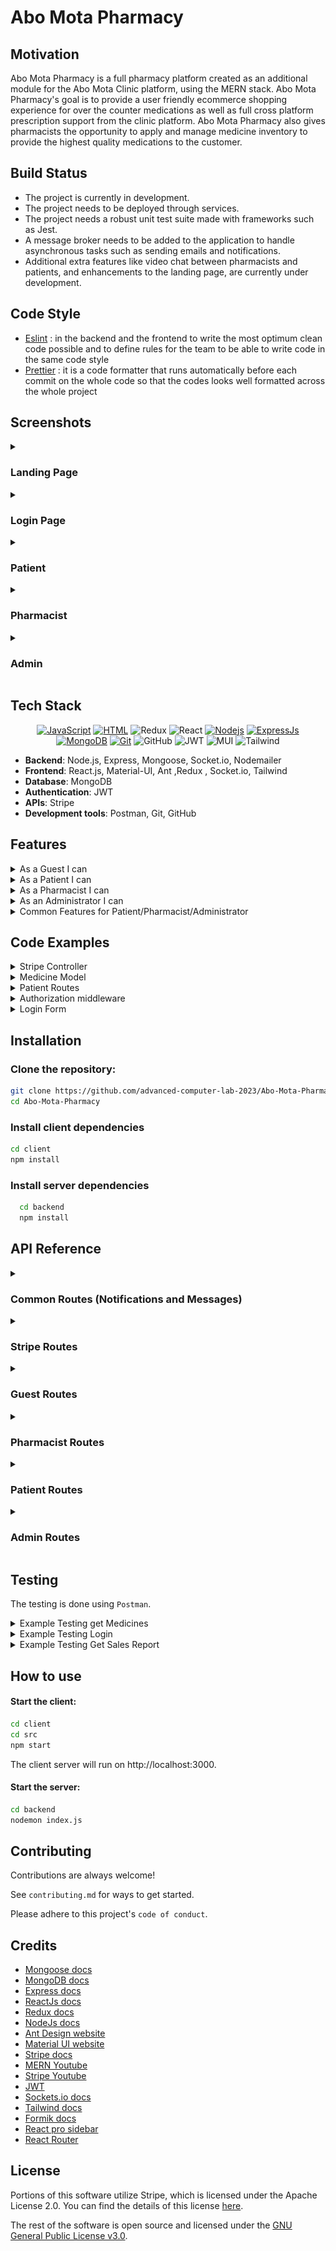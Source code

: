 <!-- <div id="top"></div> -->

<!-- badges -->
<!--
<div align="center" >

[![JavaScript](https://img.shields.io/badge/JavaScript-323330?style=for-the-badge&logo=javascript&logoColor=F7DF1E)](https://www.javascript.com)
[![HTML](https://img.shields.io/badge/HTML5-E34F26?style=for-the-badge&logo=html5&logoColor=white)](https://html.com/html5/)
![Redux](https://img.shields.io/badge/Built%20with-Redux-%23f44336?style=for-the-badge)
![React](https://img.shields.io/badge/react-%2320232a.svg?style=for-the-badge&logo=react&logoColor=%2361DAFB)
[![Nodejs](https://img.shields.io/badge/Node.js-339933?style=for-the-badge&logo=nodedotjs&logoColor=white)](https://nodejs.org/en/)
[![ExpressJs](https://img.shields.io/badge/Express.js-000000?style=for-the-badge&logo=express&logoColor=white)](https://GitHub.com/Naereen/badges/)
[![MongoDB](https://img.shields.io/badge/MongoDB-4EA94B?style=for-the-badge&logo=mongodb&logoColor=white)](https://www.mongodb.com/)
[![Git](https://img.shields.io/badge/Git-F05032?style=for-the-badge&logo=git&logoColor=white)](https://github.com/omar-sherif9992)
![GitHub](https://img.shields.io/badge/GitHub-100000?style=for-the-badge&logo=github&logoColor=white)
![JWT](https://img.shields.io/badge/JWT-black?style=for-the-badge&logo=JSON%20web%20tokens)
![MUI](https://img.shields.io/badge/MUI-%230081CB.svg?style=for-the-badge&logo=mui&logoColor=white)
![Tailwind](https://img.shields.io/badge/tailwindcss-0F172A?&logo=tailwindcss)



</div>

<br>

<div align="center>
   <img src="[https://www.cancham.org.eg/upload/logo.png](https://i.pinimg.com/736x/6c/9b/30/6c9b3009988b071b4b60484622e93f17.jpg)" alt="Logo" width="200" height="120">
</div>


<a href=""><h1 align="center">Welcome to Abo Mota Pharmacy</h1></a> -->

<!--
# Pharmacy Management System - Virtual Clinic

## Project Title

Pharmacy Management Module of Virtual Clinic - Seamless Healthcare and Medication Management

## Motivation

The Pharmacy Management Module is a vital component of the Virtual Clinic, aimed at streamlining the process of medication management. It facilitates a secure and efficient interface for patients to purchase medicines and pharmacists to manage inventory, ultimately enhancing the healthcare experience for all users.

## Build Status

Currently, the pharmacy module is in the beta stage, with primary features deployed for testing. Ongoing efforts are focused on improving functionality and addressing user feedback.

## Code Style

We follow the "standard" coding style to ensure our code is clean and consistent. Contributions are expected to adhere to this style guide to maintain code quality.

## Screenshots

*Images showcasing the interface and functionality of the pharmacy module will be placed here.*

## Tech/Framework Used

![MongoDB](https://img.shields.io/badge/MongoDB-%234ea94b.svg?style=for-the-badge&logo=mongodb&logoColor=white)
![Express.js](https://img.shields.io/badge/express.js-%23404d59.svg?style=for-the-badge&logo=express&logoColor=%2361DAFB)
![JWT](https://img.shields.io/badge/JWT-black?style=for-the-badge&logo=JSON%20web%20tokens)
![MUI](https://img.shields.io/badge/MUI-%230081CB.svg?style=for-the-badge&logo=mui&logoColor=white)
![NodeJS](https://img.shields.io/badge/node.js-6DA55F?style=for-the-badge&logo=node.js&logoColor=white)
![GitHub](https://img.shields.io/badge/github-%23121011.svg?style=for-the-badge&logo=github&logoColor=white)
![Redux](https://img.shields.io/badge/Built%20with-Redux-%23f44336?style=for-the-badge)
![React](https://img.shields.io/badge/react-%2320232a.svg?style=for-the-badge&logo=react&logoColor=%2361DAFB)

The technology stack for the pharmacy module includes:
- **Backend**:
  -
- **Database**: MongoDB for data storage
- **Frontend**: React.js with Redux for state management
- **Authentication**: JWT for session security
- **Payment Processing**: Stripe for secure financial transactions

## Features
<details>
<summary>As a Guest I can</summary>

- Register as a patient with my username, name, email, password, date of birth, gender, mobile number, and emergency contact details.
- Submit a request to register as a pharmacist with my username, name, email, password, date of birth, hourly rate, hospital affiliation, and educational background.

</details>

<details>
<summary>As a Patient I can</summary>

- Login with my username and password.
- Logout of the system.
- Change my password.
- Reset a forgotten password via OTP sent to email.
- View a list of all available medicines, including pictures, prices, and descriptions.
- Search for medicines based on name.
- Filter medicines based on their medicinal use.
- Add over-the-counter medicines to my cart.
- Add prescription medicines to my cart based on my prescription.
- View items in my cart.
- Remove items from my cart.
- Change the quantity of items in my cart.
- Checkout my order.
- Add new delivery addresses and choose from existing ones.
- Select payment methods including wallet, credit card, or cash on delivery.
- View my current and past orders along with their details and status.
- Cancel orders.
- View alternatives to medicines that are out of stock.
- Chat with a pharmacist.
- View the amount in my wallet.

</details>

<details>
<summary>As a Pharmacist I can</summary>

- Login and logout of the system.
- Change my password.
- Reset my password via OTP sent to email.
- Upload and submit required documents for registration such as ID, pharmacy degree, and working licenses.
- view a list of all available medicines (including picture of medicine, price, description)
- search for medicine based on name
- filter medicines based on medicinal use
- Add a medicine with its details like active ingredients, price, and quantity.
- Upload images for medicines.
- Edit details and prices of medicines.
- Archive or unarchive a medicine.
- View the available quantity and sales of each medicine.
- Filter sales reports based on medicine or date.
- Receive notifications when a medicine is out of stock.
- Chat with a doctor.
- View the amount in my wallet.

</details>

<details>
<summary>As an Administrator I can</summary>

- Login with my username and password.
- Logout of the system.
- Add another administrator with a set username and password.
- Remove a pharmacist or patient from the system.
- View all the information uploaded by a pharmacist when they apply to join the platform.
- Accept or reject the request of a pharmacist to join the platform.
- View total sales reports based on a chosen month.
- View a pharmacist's information.
- View a patient's basic information.
- Change my password.
- Reset my password via OTP sent to email.
- view a list of all available medicines (including picture of medicine, price, description)
- search for medicine based on name
- filter medicines based on medicinal use

</details>


<!--
- **Guests** can register as a patient or pharmacist, providing comprehensive personal and professional details.
- **Users** can easily login and logout using their credentials to ensure security and privacy.
- **Administrators** have the ability to manage user accounts and oversee pharmacist verification processes.
- **Pharmacists** are enabled to upload necessary documentation for verification and manage medicine inventories.
- **Patients** have functionalities tailored to their needs, from viewing and managing cart items to checking out orders and handling prescriptions.
- **Order Management**: Patients can handle their orders, including adding new delivery addresses, choosing payment methods, and viewing order histories.
- **Medicine Management**: Pharmacists can add new medicines, update details, and archive/unarchive medicines to ensure up-to-date inventory management.
- **Reporting**: Pharmacists and administrators can generate and filter sales reports for efficient business tracking.
- **Communication**: Patients and pharmacists can engage in chats, enhancing the consultation process.
- **Notifications**: Pharmacists receive alerts when medicines are out of stock, ensuring timely restocking.

## Detailed Features

1. **Account Registration and Management**
   - Register with detailed personal information.
   - Submit requests for pharmacist registration with professional credentials.
   - Change and reset passwords securely, adhering to stringent validation rules.

2. **Medicine Inventory Management**
   - View and manage available medicines with detailed descriptions.
   - Search and filter medicines based on various criteria.
   - Add, edit, and manage medicine details and images.

3. **Sales and Reporting**
   - Access sales reports and filter based on specific criteria.
   - Archive medicines to maintain sales history.

4. **Shopping Cart and Orders**
   - Add over-the-counter and prescription medicines to the cart.
   - View, modify, and checkout cart items.
   - Manage delivery addresses and payment options.

5. **User Interaction**
   - Chat with pharmacists and doctors for guidance.
   - View wallet balance and transaction history.

6. **Notifications**
   - Receive notifications for medicine stock levels.
-->
<!-- ## Comments and Security Measures

- Passwords must follow specific validation criteria.
- Prescription medicines can only be added based on recent prescriptions.
- Sales information of medicines is retained for reference even after archiving.
- Patient privacy is safeguarded by restricting administrator access to prescription details.

## Code Examples

*Code snippets highlighting key functionalities and usage will be provided here.*

### Installation

Clone the repository:

   ```bash
   git clone https://github.com/advanced-computer-lab-2023/Abo-Mota-Pharmacy.git
   cd Abo-Mota-Pharmacy
   ```

# Install client dependencies

  ```bash
  cd client
  npm install
```
# Install server dependencies
  ```bash
    cd backend
    npm install
```
# Running the Application
## Start the client:
 ```bash
cd client
cd src
npm start
```
The client server will run on http://localhost:3000.
## Start the server:
 ```bash
cd backend
nodemon index.js
 ```

Open your browser and navigate to http://localhost:3000 to access the simulator.

## How to Use

This guide will help you understand how to navigate and utilize the features of the Pharmacy Management Module of Virtual Clinic.

### For Patients

1. **Register/Login**: Access the Virtual Clinic and create a new patient account or log in with your existing credentials.

2. **Browse Medicines**: Navigate to the 'Medicines' section to browse through the available medications. You can use filters to search for specific drugs or categories.

3. **Add to Cart**: Once you find the medicine you need, add it to your cart. You can adjust the quantity before adding.

4. **Checkout**: Go to your cart, review your order, and proceed to checkout. Enter your delivery information and select a payment method.

5. **Track Orders**: After placing your order, you can track its status under the 'My Orders' section. You will receive updates on the progress of your order until delivery.

6. **Consultation**: If you need advice, use the chat feature to talk to a pharmacist or healthcare provider.

### For Pharmacists

1. **Register/Login**: Sign up as a pharmacist or log in. Ensure you provide all required professional information and documents.

2. **Manage Inventory**: Go to the 'Inventory' section to add new medicines, update existing ones, or manage stock levels.

3. **Process Orders**: Check the 'Orders' tab to view incoming orders. Process them promptly and update the order status accordingly.

4. **Reporting**: Use the reporting features to generate sales and inventory reports for analysis and restocking purposes.

5. **Customer Interaction**: Respond to patient queries through the chat feature, providing professional advice and support.

### For Administrators

1. **User Management**: Oversee user accounts, verify pharmacist credentials, and manage access levels.

2. **Reporting**: Generate comprehensive reports to monitor sales and inventory, and make informed decisions.

3. **System Settings**: Update system settings to ensure the smooth operation of the pharmacy module, including payment options and notification settings.

4. **Support**: Provide support to users and address any system-related issues they may encounter.

### Additional Tips

- Make sure your account details are up-to-date for seamless communication and transactions.
- Always log out of your account after you have finished using the system to maintain security.
- If you encounter any issues, refer to the 'Help' section or contact support for assistance.
## API Refrences

## Tests

## Contribute

We welcome contributions that help enhance the features and functionalities of the Pharmacy Management System. Please refer to the contribution guidelines for the process and standards we follow.

## Credits

- [Mongoose docs](https://mongoosejs.com/docs/)
- [MongoDB docs](https://www.mongodb.com/)
- [Express docs](https://expressjs.com/en/4x/api.html)
- [ReactJs docs](https://reactjs.org/docs/getting-started.html)
- [Redux docs](https://redux.js.org/api/api-reference)
- [NodeJs docs](https://nodejs.org/en/docs/)
- [Ant Design website](https://ant.design/)
- [Material UI website](https://mui.com/)
- [Stripe docs](https://stripe.com/docs/)
- [MERN Youtube](https://www.youtube.com/channel/UC29ju8bIPH5as8OGnQzwJyA)
- [Stripe Youtube](https://youtu.be/1r-F3FIONl8)
- [JWT](https://www.youtube.com/watch?v=mbsmsi7l3r4)
- [Sockets.io docs](https://socket.io/)
- [Tailwind docs](https://tailwindcss.com/docs/)
- [Formik docs](https://formik.org/docs/tutorial)
- [React pro sidebar](https://www.npmjs.com/package/react-pro-sidebar)
- [React Router](https://reactrouter.com/en/main)


## License
- The software is open source under the Apache 2.0 License.

- The Stripe is licensed under the Apache License 2.0
-->

# Abo Mota Pharmacy

## Motivation

Abo Mota Pharmacy is a full pharmacy platform created as an additional module for the Abo Mota Clinic platform, using the MERN stack. Abo Mota Pharmacy's goal is to provide a user friendly ecommerce shopping experience for over the counter medications as well as full cross platform prescription support from the clinic platform. Abo Mota Pharmacy also gives pharmacists the opportunity to apply and manage medicine inventory to provide the highest quality medications to the customer.

## Build Status

- The project is currently in development.
- The project needs to be deployed through services.
- The project needs a robust unit test suite made with frameworks such as Jest.
- A message broker needs to be added to the application to handle asynchronous tasks such as sending emails and notifications.
- Additional extra features like video chat between pharmacists and patients, and enhancements to the landing page, are currently under development.

## Code Style

- [Eslint](https://eslint.org/docs/latest/user-guide/getting-started) : in the backend and the frontend to write the most optimum clean code possible and to define rules for the team to be able to write code in the same code style
- [Prettier](https://prettier.io/) : it is a code formatter that runs automatically before each commit on the whole code so that the codes looks well formatted across the whole project

## Screenshots

<details>
<summary><h3>Landing Page</h3></summary>
<img width="1000" alt="login" src="./screenshots/l1.png">
<img width="1000" alt="login" src="./screenshots/l2.png">
<img width="1000" alt="login" src="./screenshots/l3.png">
<img width="1000" alt="login" src="./screenshots/l4.png">
<img width="1000" alt="login" src="./screenshots/l5.png">
</details>

<details>
<summary><h3>Login Page</h3></summary>
<img width="1000" alt="login" src="./screenshots/login.png">
</details>

<details>
<summary><h3>Patient</h3></summary>
<img width="1000" alt="login" src="./screenshots/patientD1.png">
<img width="1000" alt="login" src="./screenshots/patientD2.png">
<img width="1000" alt="login" src="./screenshots/patientD3.png">
<img width="1000" alt="login" src="./screenshots/medicinePatient.png">
<img width="1000" alt="login" src="./screenshots/ordersPatient.png">
<img width="1000" alt="login" src="./screenshots/alternativePatients.png">
<img width="1000" alt="login" src="./screenshots/patientSettings.png">
</details>

<details>
<summary><h3>Pharmacist</h3></summary>
<img width="1000" alt="login" src="./screenshots/salesReport.png">
<img width="1000" alt="login" src="./screenshots/pharmacistNotifcations.png">
<img width="1000" alt="login" src="./screenshots/pharmacistSettings.png">
<img width="1000" alt="login" src="./screenshots/pharmacistSettings.png">
<img width="1000" alt="login" src="./screenshots/medicineInventory.png">
<img width="1000" alt="login" src="./screenshots/pharmacistChat.png">
</details>

<details>
<summary><h3>Admin</h3></summary>
<img width="1000" alt="login" src="./screenshots/viewPharmacist.png">
</details>

## Tech Stack

<div align="center" >
   
[![JavaScript](https://img.shields.io/badge/JavaScript-323330?style=for-the-badge&logo=javascript&logoColor=F7DF1E)](https://www.javascript.com)
[![HTML](https://img.shields.io/badge/HTML5-E34F26?style=for-the-badge&logo=html5&logoColor=white)](https://html.com/html5/)
![Redux](https://img.shields.io/badge/Built%20with-Redux-%23f44336?style=for-the-badge)
![React](https://img.shields.io/badge/react-%2320232a.svg?style=for-the-badge&logo=react&logoColor=%2361DAFB)
[![Nodejs](https://img.shields.io/badge/Node.js-339933?style=for-the-badge&logo=nodedotjs&logoColor=white)](https://nodejs.org/en/)
[![ExpressJs](https://img.shields.io/badge/Express.js-000000?style=for-the-badge&logo=express&logoColor=white)](https://GitHub.com/Naereen/badges/)
[![MongoDB](https://img.shields.io/badge/MongoDB-4EA94B?style=for-the-badge&logo=mongodb&logoColor=white)](https://www.mongodb.com/)
[![Git](https://img.shields.io/badge/Git-F05032?style=for-the-badge&logo=git&logoColor=white)](https://github.com/omar-sherif9992)
![GitHub](https://img.shields.io/badge/GitHub-100000?style=for-the-badge&logo=github&logoColor=white)
![JWT](https://img.shields.io/badge/JWT-black?style=for-the-badge&logo=JSON%20web%20tokens)
![MUI](https://img.shields.io/badge/MUI-%230081CB.svg?style=for-the-badge&logo=mui&logoColor=white)
![Tailwind](https://img.shields.io/badge/tailwindcss-0F172A?&logo=tailwindcss)

</div>

- **Backend**: Node.js, Express, Mongoose, Socket.io, Nodemailer
- **Frontend**: React.js, Material-UI, Ant ,Redux , Socket.io, Tailwind
- **Database**: MongoDB
- **Authentication**: JWT
- **APIs**: Stripe
- **Development tools**: Postman, Git, GitHub

## Features

<details>
<summary>As a Guest I can</summary>

- Register as a patient with my username, name, email, password, date of birth, gender, mobile number, and emergency contact details.
- Submit a request to register as a pharmacist with my username, name, email, password, date of birth, hourly rate, hospital affiliation, and educational background.

</details>

<details>
<summary>As a Patient I can</summary>

- View a list of all available medicines, including pictures, prices, and descriptions.
- Search for medicines based on name.
- Filter medicines based on their medicinal use.
- Add over-the-counter medicines to my cart.
- Add prescription medicines to my cart based on my prescription.
- View items in my cart.
- Remove items from my cart.
- Change the quantity of items in my cart.
- Checkout my order.
- Add new delivery addresses and choose from existing ones.
- Select payment methods including wallet, credit card, or cash on delivery.
- View my current and past orders along with their details and status.
- Cancel orders.
- View alternatives to medicines that are out of stock.
- Chat with a pharmacist.
- View the amount in my wallet.

</details>

<details>
<summary>As a Pharmacist I can</summary>

- Upload and submit required documents for registration such as ID, pharmacy degree, and working licenses.
- view a list of all available medicines (including picture of medicine, price, description)
- search for medicine based on name
- filter medicines based on medicinal use
- Add a medicine with its details like active ingredients, price, and quantity.
- Upload images for medicines.
- Edit details and prices of medicines.
- Archive or unarchive a medicine.
- View the available quantity and sales of each medicine.
- Filter sales reports based on medicine or date.
- Receive notifications when a medicine is out of stock.
- Chat with a doctor.
- View total sales reports based on a chosen month.
- View the amount in my wallet.

</details>

<details>
<summary>As an Administrator I can</summary>

- Add another administrator with a set username and password.
- Remove a pharmacist or patient from the system.
- View all the information uploaded by a pharmacist when they apply to join the platform.
- Accept or reject the request of a pharmacist to join the platform.
- View total sales reports based on a chosen month.
- View a pharmacist's information.
- View a patient's basic information.
- Change my password.
- Reset my password via OTP sent to email.
- view a list of all available medicines (including picture of medicine, price, description)
- search for medicine based on name
- filter medicines based on medicinal use

</details>

<details>
<summary>Common Features for Patient/Pharmacist/Administrator</summary>
   
- Login with my username and password.
- Logout of the system.
- Change my password.
- Reset my password via OTP sent to email.
- View a list of all available medicines including picture, price, and description.
- Search for medicine based on name.
- Filter medicines based on medicinal use.

</details>

## Code Examples

<details>
    <summary>
    Stripe Controller
    </summary>

```javascript
const stripe = require("stripe")(process.env.STRIPE_SECRET_KEY, {
  apiVersion: "2022-08-01",
});

const createPaymentIntent = async (req, res) => {
  try {
    const { amount } = req.body;

    const paymentIntent = await stripe.paymentIntents.create({
      amount: parseInt(amount),
      currency: "usd",
    });

    res.status(200).json({ clientSecret: paymentIntent.client_secret });
  } catch (error) {
    res.status(400).json({ error: error.message });
  }
};

const config = (req, res) => {
  res.send({
    publishableKey: process.env.STRIPE_PUBLISHABLE_KEY,
  });
};

module.exports = {
  createPaymentIntent,
  config,
};
```

</details>

<details>
    
<summary>Medicine Model</summary>

```javascript
const mongoose = require("mongoose");
const { Schema } = mongoose;

const medicineSchema = new Schema({
  name: String,
  description: String,
  activeIngredients: [String],
  price: Number,
  quantity: Number,
  medicineImage: {
    data: Buffer,
    contentType: String,
  },
  sales: {
    type: Number,
    default: 0,
  },
  medicinalUse: {
    type: String,
    enum: [
      "Antibiotic",
      "Pain Reliever",
      "Antipyretic",
      "Antifungal",
      "Antiviral",
      "Antiseptic",
      "Antispasmodic",
      "Antihistamine",
      "Anti-inflammatory",
      "Diuretic",
    ],
  },
  status: {
    type: String,
    enum: ["archived", "unarchived"],
    default: "unarchived",
  },
  isOverTheCounter: {
    type: Boolean,
    default: false,
  },
});

const Medicine = mongoose.model("Medicine", medicineSchema);
module.exports = Medicine;
```

</details>

<details>

<summary>
    Patient Routes
</summary>

```javascript
const express = require("express");
const router = express.Router();
const {
  getMedicines,
  getPatient,
  getOrders,
  cancelOrder,
  createOrder,
  removeFromCart,
  addToCart,
  addDeliveryAddress,
  payByWallet,
  changePassword,
  viewWallet,
  viewAlternatives,
  linkWithClinic,
  updatePrescriptionsQuantity,
} = require("../controller/patientController");

const authorize = require("../middlewares/authorization");

router.get("/", authorize, getPatient); //done

router.get("/medicines", authorize, getMedicines); //done

router.post("/addToCart", authorize, addToCart); //done

router.delete(`/removeFromCart`, authorize, removeFromCart); //done

router.get("/orders", authorize, getOrders); //done

router.patch("/cancelOrder", authorize, cancelOrder); //done

router.post("/createOrder", authorize, createOrder); //done

router.patch("/addDeliveryAddress", authorize, addDeliveryAddress); //done

router.patch("/deliveryAddress", authorize, addDeliveryAddress);

router.patch("/payByWallet", authorize, payByWallet); //done

router.patch("/changePassword", authorize, changePassword);

router.get("/wallet", authorize, viewWallet);

router.get("/alternatives", authorize, viewAlternatives);

router.post("/linkWithClinic", authorize, linkWithClinic);

router.patch("/updatePrescriptionsQuantity", authorize, updatePrescriptionsQuantity);

module.exports = router;
```

</details>

<details>
    <summary>
        Authorization middleware
    </summary>

```javascript
const jwt = require("jsonwebtoken");

const authToken = (req, res, next) => {
  const token = req.cookies.jwt;
  console.log(token);
  if (token) {
    jwt.verify(token, process.env.JWT_SECRET, (err, userData) => {
      if (err) return res.status(500).json({ message: "Unauthorized", isLoggedIn: false });

      req.userData = userData; //userData is the payload included in the token
      const userType = userData.userType;
      //check if the user type allowed for the current route
      console.log("baseUrl", req.baseUrl);
      if (userType === "admin" && req.baseUrl.includes("/admin")) next();
      else if (userType === "pharmacist" && req.baseUrl.includes("/pharmacist")) next();
      else if (
        userType === "patient" &&
        (req.baseUrl.includes("/patient") || req.baseUrl.includes("/stripe"))
      )
        next();
      else return res.status(403).json({ message: "Forbidden" });
    });
  } else {
    res.status(500).json({ message: "Unauthorized", isLoggedIn: false });
  }
};

module.exports = authToken;
```

</details>

<details>

   <summary>
        Login Form
   </summary> 
   
```javascript
import Button from "../../components/Button";
import { useEffect, useState } from "react";
import Input from "../../components/InputField";
import "./styles.css";
import logo from "../../../shared/assets/logo.png";
import * as yup from "yup";
import Header from "../../components/Header";
import { Formik } from "formik";
import LoadingIndicator from "../../components/LoadingIndicator";
import { useNavigate } from "react-router-dom";
import ForgetPasswordScreen from "../ForgetPasswordScreen";
import OtpScreen from "../OtpScreen";
import { login, useLoginMutation } from "../../../store";
import { useDispatch } from "react-redux";
import FormErrorDialog from "../../components/FormErrorDialog";

const LoginForm = () => {
const [isLoading, setIsLoading] = useState(false);
const [forgetPassword, setForgetPassword] = useState(false);
const [otpOpen, setOtpOpen] = useState(false);
const [email, setEmail] = useState("");
const [openDialog, setOpenDialog] = useState(false);

const navigate = useNavigate();
const [loginMutation, results] = useLoginMutation();
const dispatch = useDispatch();

useEffect(() => {
if (results.error) {
setOpenDialog(true);
}
}, [results]);

const handleSubmit = async (values, { resetForm }) => {
// values contains all the data needed for registeration
const user = {
username: values.username,
password: values.password,
};
setIsLoading(true);
await new Promise((resolve) => setTimeout(resolve, 3000));

    try {
      const result = await loginMutation(user).unwrap();
      // Use the result for navigation or other side effects
      if (result.userType === "patient") {
        dispatch(login({ role: "patient" }));
        navigate("/patient/medicine");
      } else if (result.userType === "pharmacist") {
        dispatch(login({ role: "pharmacist" }));
        navigate("/pharmacist");
      } else if (result.userType === "admin") {
        dispatch(login({ role: "admin" }));
        navigate("/admin");
      }
      resetForm({ values: "" });
    } catch (error) {
      console.error("Failed to login:", error);
    } finally {
      setIsLoading(false);
    }

};

const PharmacistForm = (
<Formik
      initialValues={initialPharmacistValues}
      validationSchema={PharmacistSchema}
      onSubmit={handleSubmit}
    >
{(formik) => (

<form onSubmit={formik.handleSubmit}>
{console.log(formik.values)}
<div className='form-container'>
<Input
label='Username*'
icon
type='text'
id='username'
error={formik.errors.username}
touch={formik.touched.username}
{...formik.getFieldProps("username")}
/>
</div>
<div className='form-container'>
<Input
label='Password*'
icon
type='password'
id='password'
error={formik.errors.password}
touch={formik.touched.password}
{...formik.getFieldProps("password")}
/>
</div>
<div className='submit-add-medicine-button-container'>
{isLoading ? (
<LoadingIndicator />
) : (
<Button type='submit'>Log in</Button>
)}
</div>
</form>
)}
</Formik>
);

console.log("res", results);
return (

<div className='login-div'>
<div className='login-portal'>
<div className='login-part'>
<div className='login-logo-div'>
{" "}
<img className='login-logo' src={logo} alt='logo' />{" "}
</div>
<Header header='Welcome Back!' type='login-header' />
</div>
<p className='login-word'>Login</p>
{PharmacistForm}
<div
className='flex justify-between mr-8 ml-8'
style={{
            display: "flex",
            justifyContent: "space-between",
            marginRight: "8px",
            marginLeft: "8px",
          }} >
<button
className='forget-password-button'
onClick={() => {
navigate("/registerPharmacist");
}} >
Register as Pharmacist?
</button>
<button
className='forget-password-button'
onClick={() => {
navigate("/registerPatient");
}} >
Register as Patient?
</button>

          <button
            className='forget-password-button'
            onClick={() => {
              setForgetPassword(true);
            }}
          >
            Forgot Password?
          </button>
        </div>
      </div>
      {forgetPassword && (
        <ForgetPasswordScreen
          closeForm={() => {
            setForgetPassword(false);
          }}
          goToOtp={() => {
            setOtpOpen(true);
          }}
          setEmail={setEmail}
        />
      )}
      {otpOpen && (
        <OtpScreen
          closeForm={() => {
            setOtpOpen(false);
          }}
          email={email}
        />
      )}
      <FormErrorDialog
        isError={openDialog}
        setClose={() => {
          setOpenDialog(false);
        }}
      />
    </div>

);
};

const PharmacistSchema = yup.object().shape({
username: yup.string().required("Please enter a valid username"),

password: yup
.string()
.min(8, "Password must be at least 8 characters long")
.matches(/[a-zA-Z]/, "Password must contain at least one letter")
.matches(/[0-9]/, "Password must contain at least one number")
.required("Please enter a valid password"),
});

const initialPharmacistValues = {
username: "",
password: "",
};

export default LoginForm;

````

</details>




## Installation

### Clone the repository:

```bash
git clone https://github.com/advanced-computer-lab-2023/Abo-Mota-Pharmacy.git
cd Abo-Mota-Pharmacy
````

### Install client dependencies

```bash
cd client
npm install
```

### Install server dependencies

```bash
  cd backend
  npm install
```

## API Reference

<details>
   <summary><h3>Common Routes (Notifications and Messages)</h1></summary>

#### Get Notifications

- **Endpoint**: `GET /api/common/notifications`
- **Description**: Retrieves notifications for a user.
- **Controller**: `getNotifications`
  - Retrieves all notifications for a user.

#### Send Notification

- **Endpoint**: `POST /api/common/notification`
- **Description**: Sends a new notification.
- **Controller**: `sendNotification`
  - Creates and sends notifications to specified recipients.
- **Body Parameters**:
  | Parameter | Type |Description |
  |-------------------|--------|---------------------------|
  | `recipientUsername`| string | Recipient's username |
  | `recipientType` | string | Recipient's user type |
  | `content` | string | Notification content |

#### Send Email Notification

- **Endpoint**: `POST /api/common/send-email`
- **Description**: Sends an email notification.
- **Controller**: `sendEmailNotif`
  - Sends email notifications using external email service.
- **Body Parameters**:
  | Parameter | Type | Description |
  |--------------|--------|---------------------------|
  | `email` | string | Recipient email address |
  | `subject` | string | Email subject |
  | `text` | string | Email body text |

</details>

<details>
   <summary><h3>Stripe Routes</h3></summary>
   
   #### Get Configurations
- **Endpoint**: `GET /api/stripe/config`
- **Description**: Retrieves Stripe configuration details.
- **Controller**: `config`
  - Returns Stripe publishable key.

#### Create Payment Intent

- **Endpoint**: `POST /api/stripe/create-payment-intent`
- **Description**: Creates a new payment intent for Stripe transactions.
- **Controller**: `createPaymentIntent`
  - Stripe Payment Intent Creation.
- **Body Parameters**:
  | Parameter | Type | Description |
  |---------------|--------|---------------------------|
  | `amount` | number | Transaction amount in USD |

</details>
<details>
   <summary><h3>Guest Routes</h3></summary>
   
#### Register Patient
- **Endpoint**: `POST /pharmaApi/guest/registerPatient`
- **Description**: Registers a patient to the pharmacy platform
- **Controller**: `registerPatient`
  - Adds a new patient to the database
- **Body Parameters**:
| Parameter   | Type   | Description    |
  |-------------|--------|----------------|
  | `name`      | string | Patient's name |
  | `username`  | string | User's username|
  | `nationalId`| string | National ID    |
  | `password`  | string | Account password|
  | `email`     | string | Email address  |
  | `dob`       | date   | Date of Birth  |
  | `mobile`    | number | Phone Number |
  | `gender`    | string | Gender (male or female) |
   | `emergencyContact.name`        | string | Emergency contact's name       |
  | `emergencyContact.mobile`      | string | Emergency contact's mobile     |
  | `emergencyContact.relation`    | string | Relation to emergency contact  |

#### Register Pharmacist

- **Endpoint**: `POST /pharmaApi/guest/registerPharmacist`
- **Description**: Registers a pharmacist to await approval on the platform
- **Controller**: `registerPharmacist`
  - Creates a new pharmacist awaiting approval by an admin
- **Body Parameters**:
- **Body Parameters**:
  | Parameter | Type | Description |
  |-------------|--------|-------------------|
  | `name` | string | Pharmacist's name |
  | `username` | string | User's username |
  | `nationalId`| file | National ID file |
  | `password` | string | Account password|
  | `email` | string | Email address |
  | `dob` | date | Date of Birth |
  | `educationalBackground` | string | Educational Background|
  | `affiliation` | string | Affiliation of Dr. |
  | `mobile` | number | Phone Number |
  | `gender` | string | Gender (male or female) |
  | `workingLicense`| file| Working license file|
  | `pharmacyDegree`| file | Pharmacy degree file|

#### Login

- **Endpoint**: `POST /pharmaApi/guest/login`
- **Description**: Logs in a registered patient/pharmacist/admin
- **Controller**: `login`
  - Logs in user and redirects to correct page, creates JWT authorization token
- **Body Parameters**:
  | Parameter | Type | Description |
  |-------------|--------|-------------------|
  | `username` | string | Account username |
  | `password` | string | Account password |

#### Logout

- **Endpoint**: `POST /pharmaApi/guest/logout`
- **Description**: Logs out currently logged in user
- **Controller**: `logout`
  - Logs out currently logged in user and destroys JWT token

#### Request OTP

- **Endpoint**: `POST /pharmaApi/guest/otp`
- **Description**: Requests an OTP to be sent to a given email to reset password
- **Controller**: `requestOtp`
  - Sends an email containing an OTP to the requesting user
- **Body Parameters**:
  | Parameter | Type | Description |
  |-------------|--------|-------------------|
  | `email` | string | Account email |

#### Forgot Password

- **Endpoint**: `/pharmaApi/guest/forgotPassword`
- **Description**: Changes password using previously sent otp
- **Controller**: `forgotPassword`
  - Resets password using sent OTP
- **Body Parameters**:
  | Parameter | Type | Description |
  |-------------|--------|-------------------|
  | `email` | string | Account email |
  | `otp` | string | OTP received on email |
  | `newPassword` | string | New password |

</details>
<details>
   <summary>
      <h3>
         Pharmacist Routes
      </h3>
   </summary>
   
#### Add Medicine
- **Endpoint**: `POST /pharmaApi/pharmacist/medicine`

- **Description**: Creates a new medicine record.
- **Controller**: `addMedicine`

  - Adds new medicine details to the database.

- **Body Parameters**:
  | Parameter | Type | Description |
  |---------------------|--------|-----------------------------------|
  | `name` | string | Medicine name |
  | `description` | string | Description |
  | `price` | number | Price |
  | `activeIngredients` | string | Active ingredients |
  | `quantity` | number | Quantity available |
  | `medicinalUse` | string | Medicinal use |
  | `isOverTheCounter` | boolean| Availability over the counter |
  | `medicineImage` | file | Image of the medicine |

#### Edit Medicine

- **Endpoint**: `PATCH /pharmaApi/pharmacist/medicine/:name`
- **Description**: Modifies a medicine record.
- **Controller**: `editMedicine`
  - Updates existing medicine details.
- **Path Parameters (Params)**:
  | Parameter | Type | Description |
  |---------------------|--------|-----------------------------------|
  | `name` | string | Medicine name to update |

- **Body Parameters**:
  | Parameter | Type | Description |
  |---------------------|--------|-----------------------------------|
  | `name` | string | Medicine name |
  | `description` | string | Description |
  | `price` | number | Price |
  | `activeIngredients` | string | Active ingredients |
  | `quantity` | number | Quantity available |
  | `medicinalUse` | string | Medicinal use |
  | `isOverTheCounter` | boolean| Availability over the counter |
  | `medicineImage` | file | Image of the medicine|

#### Get Sales Reports

- **Endpoint**: `GET /pharmaApi/pharmacist/salesReport`
- **Description**: Retrieves sales reports data grouped together by the same date (day/month/year).
- **Controller**: `getSalesReports`
  - Generates sales reports for medicines.

#### Change Password

- **Endpoint**: `PATCH /pharmaApi/pharmacist/changePassword`
- **Description**: Updates pharmacist's password.
- **Controller**: `changePassword`
  - Allows pharmacists to change their password.
- **Body Parameters**:
  | Parameter | Type | Description |
  |---------------------|--------|-----------------------------------|
  `oldPassword` | string | Old password of current pharmacist
  | `newPassword` | string | New password of current pharmacist |

#### View Wallet

- **Endpoint**: `GET /pharmaApi/pharmacist/wallet`
- **Description**: Retrieves wallet information.
- **Controller**: `viewWallet`
  - Displays current wallet balance for a pharmacist.

#### Archive Medicine

- **Endpoint**: `PATCH /pharmaApi/pharmacist/archive`
- **Description**: Changes medicine status to archived.
- **Controller**: `archiveMedicine`
  - Archives a specific medicine.
- **Body Parameters**:
  | Parameter | Type | Description |
  |---------------------|--------|-----------------------------------|
  `medicineName` | string | Archives a medicine

#### Unarchive Medicine

- **Endpoint**: `PATCH /pharmaApi/pharmacist/unarchive`
- **Description**: Changes medicine status to unarchived.
- **Controller**: `unarchiveMedicine`
  - Reverts archive status of a medicine.
- **Body Parameters**:
| Parameter | Type | Description |
|---------------------|--------|-----------------------------------|
`medicineName` | string | Unarchives a medicine
</details>
<details>
   <summary><h3>Patient Routes </h1></summary>

#### Get Logged In Patient

- **Endpoint**: `GET /pharmaApi/patient`
- **Description**: Retrieves logged in patient information
- **Controller**: `getPatient`
  - Fetches logged in patient's account object

#### Get All Medicines

- **Endpoint**: `GET /pharmaApi/patient/medicines`
- **Description**: Retrieves a list of all available medicines in the pharmacy
- **Controller**: `getMedicines`
  - Fetches and returns a list of all medicines from the database

#### Get All Pharmacists

- **Endpoint**: `GET /pharmaApi/patient/pharmacists`
- **Description**: Provides information about all pharmacists associated with the pharmacy
- **Controller**: `getPharmacists`
  - Gathers and returns data about all pharmacists, including their qualifications and availability

#### Add to Cart

- **Endpoint**: `POST /pharmaApi/patient/addToCart`
- **Description**: Allows the logged-in patient to add a specific medicine to their cart
- **Controller**: `addToCart`
  - Processes the request to add a specified medicine to the patient’s cart
- **Body Parameters**:
  | Parameter | Type | Description |
  |-----------|--------|------------------------------|
  | `name` | string | Name of the medicine to add |
  | `quantity`| number | Quantity of the medicine |

#### Remove from Cart

- **Endpoint**: `DELETE /pharmaApi/patient/removeFromCart`
- **Description**: Enables the removal of a specific medicine from the patient's cart
- **Controller**: `removeFromCart`
  - Handles the deletion of a selected medicine from the patient’s cart
- **Path Parameters**:
  | Parameter | Type | Description |
  |-----------|--------|------------------------------|
  | `name` | string | Name of the medicine |
  | `quantity`| number | Quantity of the medicine |

#### Get All Orders

- **Endpoint**: `GET /pharmaApi/patient/orders`
- **Description**: Retrieves a history of all orders made by the logged-in patient
- **Controller**: `getOrders`
  - Fetches and returns a list of all orders placed by the patient

#### Cancel Order

- **Endpoint**: `PATCH /pharmaApi/patient/cancelOrder`
- **Description**: Allows a patient to cancel an order
- **Controller**: `cancelOrder`
  - Handles the cancellation of an existing order
- **Body Parameters**:
  | Parameter | Type | Description |
  |-----------|--------|-------------------------------|
  | `orderId` | string | Unique identifier of the order|

#### Create Order

- **Endpoint**: `POST /pharmaApi/patient/createOrder`
- **Description**: Allows patients to create a new order for medicines
- **Controller**: `createOrder`
  - Calculates the total price of the order and updates the medicine stock
- **Body Parameters**:
  | Parameter | Type | Description |
  |------------|--------|--------------------------------------|
  | `medicines`| array | An array of medicine objects |

#### Add Delivery Address

- **Endpoint**: `PATCH /pharmaApi/patient/addDeliveryAddress`
- **Description**: Allows patients to add a new delivery address to their profile
- **Controller**: `addDeliveryAddress`
  - Adds the new address to the patient's profile
- **Body Parameters**:
  | Parameter | Type | Description |
  |------------------|--------|----------------------------|
  | `apartmentNumber`| string | Apartment number of address|
  | `streetName` | string | Street name of address |
  | `city` | string | City of the address |

#### Pay By Wallet

- **Endpoint**: `PATCH /pharmaApi/patient/payByWallet`
- **Description**: Allows patients to make payments using their wallet balance
- **Controller**: `payByWallet`
  - Deducts the specified amount from the patient's wallet
- **Body Parameters**:
  | Parameter | Type | Description |
  |-------------|--------|-----------------------------|
  | `deductible`| number | Amount to be deducted |

#### Change Password

- **Endpoint**: `PATCH /pharmaApi/patient/changePassword`
- **Description**: Allows patients to change their account password
- **Controller**: `changePassword`
  - Verifies old password and updates to a new password
- **Body Parameters**:
  | Parameter | Type | Description |
  |--------------|--------|----------------------|
  | `oldPassword`| string | Current password |
  | `newPassword`| string | New password |

#### View Wallet

- **Endpoint**: `GET /pharmaApi/patient/wallet`
- **Description**: Provides the logged-in patient with the current balance in their wallet
- **Controller**: `viewWallet`
  - Retrieves and displays the wallet balance of the logged-in patient

#### View Alternatives

- **Endpoint**: `GET /pharmaApi/patient/alternatives`
- **Description**: Provides patients with alternative medicine options based on the active ingredient of a specified medicine
- **Controller**: `viewAlternatives`
  - Identifies alternatives with the same primary active ingredient as the specified medicine
- **Body Parameters**:
  | Parameter | Type | Description |
  |---------------|--------|-----------------------------------------------|
  | `medicineName`| string | The name of the medicine to find alternatives for |

#### Link with Clinic

- **Endpoint**: `POST /pharmaApi/patient/linkWithClinic`
- **Description**: Allows patients to link their pharmacy account with their clinic profile for integrated care
- **Controller**: `linkWithClinic`
  - Validates clinic patient credentials and links the pharmacy and clinic patient accounts
- **Body Parameters**:
  | Parameter | Type | Description |
  |-----------|--------|---------------------------------|
  | `username`| string | Username of the clinic patient |
  | `password`| string | Password of the clinic patient |

#### Update Prescriptions Quantity

- **Endpoint**: `PATCH /pharmaApi/patient/updatePrescriptionsQuantity`
- **Description**: Adjusts the quantity of a specific medicine in a patient's prescription
- **Controller**: `updatePrescriptionsQuantity`
  - Updates the quantity of a specified medicine in the prescription
- **Body Parameters**:
  | Parameter | Type | Description |
  |----------------|--------|---------------------------------------------------|
  | `prescriptionId`| string | ID of the prescription to be updated |
  | `medicineId` | string | ID of the medicine in the prescription to update |

</details>

<details>
   <summary>
      <h3>Admin Routes</h3>
   </summary>

#### Get Pharmacists

- **Endpoint**: `GET /pharmaApi/admin/pharmacists`
- **Description**: Fetches list of approved pharmacists.
- **Controller**: `getPharmacists`
  - Retrieves all approved pharmacists.

#### Get Pharmacist by ID

- **Endpoint**: `GET /pharmaApi/admin/pharmacists/:id`
- **Description**: Retrieves pharmacist details.
- **Controller**: `getPharmacist`
  - Fetches details of a specific pharmacist.
- **Path Parameters (Params)**:
  | Parameter | Type | Description |
  |-----------|--------|--------------------------|
  | `id` | string | Pharmacist identifier |

#### Add Admin

- **Endpoint**: `POST /pharmaApi/admin/admins`
- **Description**: Registers a new admin.
- **Controller**: `addAdmin`
  - Creates a new admin account.
- **Body Parameters**:
  | Parameter | Type | Description |
  |-----------|--------|----------------------|
  | `username`| string | Admin's username |
  | `password`| string | Admin's password |
  | `email` | string | Admin's email |

#### Delete Patient

- **Endpoint**: `DELETE /pharmaApi/admin/patients`
- **Description**: Deletes a patient account.
- **Controller**: `deletePatient`
  - Removes a specific patient.
- **Body Parameters**:
  | Parameter | Type | Description |
  |-----------|--------|----------------------|
  | `username`| string | Admin's username |

#### Delete Pharmacist

- **Endpoint**: `DELETE /pharmaApi/admin/pharmacists`
- **Description**: Deletes an approved pharmacist account.
- **Controller**: `deletePharmacist`
  - Removes a specific approved pharmacist.
- **Body Parameters**:
  | Parameter | Type | Description |
  |-----------|--------|----------------------|
  | `username`| string | Admin's username |

#### Change Password

- **Endpoint**: `PATCH /pharmaApi/admin/changePassword`
- **Description**: Changes user's password.
- **Controller**: `changePassword`
  - Allows user to update their password.
- **Body Parameters**:
  | Parameter | Type | Description |
  |-----------|--------|----------------------|
  | `oldPassword`| string | Current admin's old password |
  | `newPassword`| string | Current admin's new password |

#### Get Admin Details

- **Endpoint**: `GET /pharmaApi/admin/admin`
- **Description**: Fetches admin information.
- **Controller**: `getAdmin`
  - Retrieves details of the logged-in admin.

#### Get Medicines

- **Endpoint**: `GET /pharmaApi/admin/medicines`
- **Description**: Retrieve all medicines on the platform
- **Controller**: `getMedicines`
  - Returns a list of all medicines available on the platform

#### Get Applications

- **Endpoint**: `GET /pharmaApi/admin/applications`
- **Description**: Retrieve a list of all pending pharmacist applications
- **Controller**: `getApplications`
  - Returns a list of all applications of pharmacists that are pending on the database

#### Handle Application

- **Endpoint**: `PATCH /pharmaApi/admin/applications/:id`
- **Description**: Approves or rejects a specific pharmacist application
- **Controller**: `handleApplication`
  - Rejects or accepts a pharmacist's application
- **Path Parameters (Params)**:
  | Parameter | Type | Description |
  |-------------|--------|-------------------|
  | `id` | string | Pharmacist ObjectId |
- **Body Parameters**:
  | Parameter | Type | Description |
  |-------------|--------|-------------------|
  | `registrationStatus` | string | Admin verdict, either "approved" or "rejected" |

#### Get Patients

- **Endpoint**: `GET /pharmaApi/admin/patients`
- **Description**: Retrieves all patients on the platform
- **Controller**: `getPatients`
  - Returns an array of all patients in the pharmacy database

#### Get Patient

- **Endpoint**: `GET /pharmaApi/admin/patients/:id`
- **Description**: Retrieves a specific patient on the platform
- **Controller**: `getPatient`
  - Returns a specified patient depending on id in params
- **Path Parameters (Params)**:
| Parameter | Type | Description |
|-------------|--------|-------------------|
| `id` | string | Patient ObjectId |
</details>

## Testing

The testing is done using `Postman`.

<details>

<summary>
   Example Testing get Medicines
</summary>

```javascript


pm.test("Response status code is 200", function () {
    pm.expect(pm.response.code).to.equal(200);
});


pm.test("Price should be a non-negative number", function () {
    const responseData = pm.response.json();

    responseData.forEach(function(medicine) {
…        pm.expect(item.quantity).to.be.a('number').and.to.be.at.least(0);
    });
});



```

</details>

<details>

<summary>
   Example Testing Login
</summary>

```javascript


pm.test("Response status code is 200", function () {
  pm.expect(pm.response.code).to.equal(200);
});


pm.test("Response has the required fields - message, token, and userType", function () {
  const responseData = pm.response.json();

  pm.expect(responseData).to.be.an('object');
…  }, "UserType should be a valid type");
});


pm.test("Content-Type header is application/json", function () {
    pm.expect(pm.response.headers.get("Content-Type")).to.include("application/json");
});


```

</details>

<details>
   <summary>
      Example Testing Get Sales Report
   </summary>

```javascript
pm.test("Response status code is 200", function () {
  pm.expect(pm.response.code).to.equal(200);
});

pm.test("Content-Type header is application/json", function () {
  pm.expect(pm.response.headers.get("Content-Type")).to.include("application/json");
});

pm.test("Ensure purchaseDate is in a valid date format", function () {
  const responseData = pm.response.json();

  pm.expect(responseData).to.be.an("array");
  responseData.forEach(function (item) {
    pm.expect(item.purchaseDate).to.match(/^\d{4}-\d{2}-\d{2}$/);
  });
});

pm.test("Sales field is a non-negative integer", function () {
  const responseData = pm.response.json();

  pm.expect(responseData).to.be.an("array");
  responseData.forEach(function (item) {
    pm.expect(item.sales).to.be.a("number");
    pm.expect(item.sales).to.be.at.least(0);
  });
});
```

</details>

## How to use

#### Start the client:

```bash
cd client
cd src
npm start
```

The client server will run on http://localhost:3000.

#### Start the server:

```bash
cd backend
nodemon index.js
```

## Contributing

Contributions are always welcome!

See `contributing.md` for ways to get started.

Please adhere to this project's `code of conduct`.

## Credits

- [Mongoose docs](https://mongoosejs.com/docs/)
- [MongoDB docs](https://www.mongodb.com/)
- [Express docs](https://expressjs.com/en/4x/api.html)
- [ReactJs docs](https://reactjs.org/docs/getting-started.html)
- [Redux docs](https://redux.js.org/api/api-reference)
- [NodeJs docs](https://nodejs.org/en/docs/)
- [Ant Design website](https://ant.design/)
- [Material UI website](https://mui.com/)
- [Stripe docs](https://stripe.com/docs/)
- [MERN Youtube](https://www.youtube.com/channel/UC29ju8bIPH5as8OGnQzwJyA)
- [Stripe Youtube](https://youtu.be/1r-F3FIONl8)
- [JWT](https://www.youtube.com/watch?v=mbsmsi7l3r4)
- [Sockets.io docs](https://socket.io/)
- [Tailwind docs](https://tailwindcss.com/docs/)
- [Formik docs](https://formik.org/docs/tutorial)
- [React pro sidebar](https://www.npmjs.com/package/react-pro-sidebar)
- [React Router](https://reactrouter.com/en/main)

## License

Portions of this software utilize Stripe, which is licensed under the Apache License 2.0. You can find the details of this license [here](https://www.apache.org/licenses/LICENSE-2.0).

The rest of the software is open source and licensed under the [GNU General Public License v3.0](https://choosealicense.com/licenses/gpl-3.0/).
